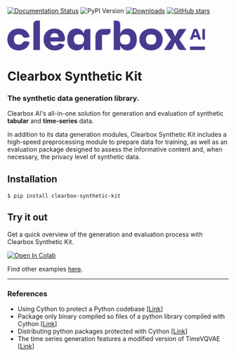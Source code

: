 [![Documentation Status](https://readthedocs.org/projects/clearbox-synthetic-kit/badge/?version=latest)](https://clearbox-synthetic-kit.readthedocs.io/en/latest/?badge=latest)
![PyPI Version](https://img.shields.io/pypi/v/clearbox-synthetic-kit.svg?cache-bust=1)
[![Downloads](https://pepy.tech/badge/clearbox-synthetic-kit?cache-bust=1)](https://pepy.tech/project/clearbox-synthetic-kit)
[![GitHub stars](https://img.shields.io/github/stars/Clearbox-AI/clearbox-synthetic-kit?style=social)](https://github.com/Clearbox-AI/clearbox-synthetic-kit)

<img src="docs/source/img/cb_purple_logo.png" width="450">

# Clearbox Synthetic Kit
### The synthetic data generation library.

Clearbox AI's all-in-one solution for generation and evaluation of synthetic **tabular** and **time-series** data.

In addition to its data generation modules, Clearbox Synthetic Kit includes a high-speed preprocessing module to prepare data for training, as well as an evaluation package designed to assess the informative content and, when necessary, the privacy level of synthetic data.

## Installation

```shell
$ pip install clearbox-synthetic-kit
```

## Try it out
Get a quick overview of the generation and evaluation process with Clearbox Synthetic Kit.

[![Open In Colab](https://colab.research.google.com/assets/colab-badge.svg)](https://colab.research.google.com/github/Clearbox-AI/clearbox-synthetic-kit/blob/main/examples/tabular_data_generation.ipynb)

Find other examples [here](https://github.com/Clearbox-AI/clearbox-synthetic-kit/tree/main/examples).


---

### References
* Using Cython to protect a Python codebase [[Link](https://bucharjan.cz/blog/using-cython-to-protect-a-python-codebase.html)]
* Package only binary compiled so files of a python library compiled with Cython [[Link](https://stackoverflow.com/questions/39499453/package-only-binary-compiled-so-files-of-a-python-library-compiled-with-cython)]
* Distributing python packages protected with Cython [[Link](https://medium.com/swlh/distributing-python-packages-protected-with-cython-40fc29d84caf)]
* The time series generation features a modified version of TimeVQVAE [[Link](https://github.com/ML4ITS/TimeVQVAE)]